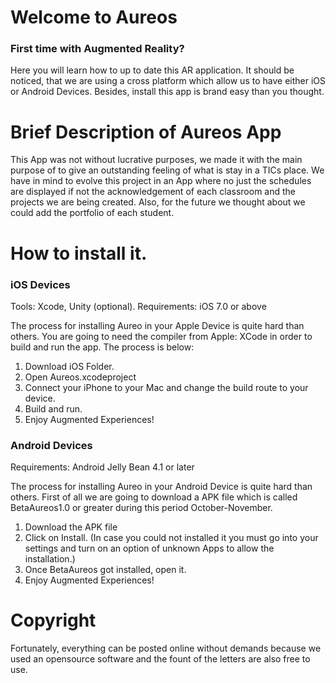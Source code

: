 # Welcome to Aureos

### First time with Augmented Reality? 

Here you will learn how to up to date this AR application. It should be noticed, that we are using a cross platform which allow us to have either iOS or Android Devices. Besides, install this app is brand easy than you thought. 

# Brief Description of Aureos App
This App was not without lucrative purposes, we made it with the main purpose of to give an outstanding feeling of what is stay in a TICs place. We have in mind to evolve this project in an App where no just the schedules are displayed if not the acknowledgement of each classroom and the projects we are being created. Also, for the future we thought about we could add the portfolio of each student.


# How to install it.


### iOS Devices

Tools: Xcode, Unity (optional).
Requirements: iOS 7.0 or above

The process for installing Aureo in your Apple Device is quite hard than others. You are going to need the compiler from Apple: XCode in order to build and run the app. The process is below:

1. Download iOS Folder. 
2. Open Aureos.xcodeproject
3. Connect your iPhone to your Mac and change the build route to your device.
4. Build and run.
5. Enjoy Augmented Experiences! 

### Android Devices

Requirements: Android Jelly Bean 4.1 or later

The process for installing Aureo in your Android Device is quite hard than others. First of all we are going to download a APK file which is called BetaAureos1.0 or greater during this period October-November.
1. Download the APK file
2. Click on Install. (In case you could not installed it you must go into your settings and turn on an option of unknown Apps to allow the installation.)
3. Once BetaAureos got installed, open it.
4. Enjoy Augmented Experiences!

# Copyright 
Fortunately, everything can be posted online without demands because we used an opensource software and the fount of the letters are also free to use. 
